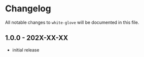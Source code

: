 # Changelog

All notable changes to `white-glove` will be documented in this file.

## 1.0.0 - 202X-XX-XX

- initial release

